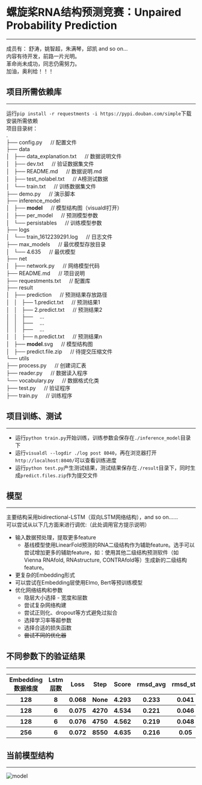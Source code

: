 # 螺旋桨RNA结构预测竞赛：Unpaired Probability Prediction  
***
成员有： 舒涛，姚智超，朱满琴，邱凯 and so on...  
内容有待开发，前路一片光明。  
革命尚未成功，同志仍需努力。  
加油，奥利给！！！

## 项目所需依赖库
***
运行`pip install -r requestments -i https://pypi.douban.com/simple`下载安装所需依赖  
项目目录树：  
.  
├── config.py           &#8195;    // 配置文件  
├── data  
│   ├── data_explanation.txt   &#8195;             // 数据说明文件  
│   ├── dev.txt                &#8195;             // 验证数据集文件  
│   ├── README.md              &#8195;             // 数据说明.md  
│   ├── test_nolabel.txt       &#8195;             // A榜测试数据  
│   └── train.txt              &#8195;             // 训练数据集文件  
├── demo.py            &#8195;      // 演示脚本  
├── inference_model  
│   ├── __model__      &#8195;      // 模型结构图（visualdl打开）  
│   ├── per_model      &#8195;     // 预测模型参数  
│   └── persistables   &#8195;     // 训练模型参数  
├── logs  
│   └── train_1612239291.log       &#8195;         // 日志文件  
├── max_models         &#8195;    // 最优模型存放目录   
│   └── 4.635          &#8195;         // 最优模型  
├── net  
│   ├── network.py          &#8195;     // 网络模型代码  
├── README.md               &#8195;     // 项目说明  
├── requestments.txt        &#8195;     // 配置库  
├── result  
│   ├── prediction          &#8195;     // 预测结果存放路径  
│   │   ├── 1.predict.txt   &#8195;     // 预测结果1  
│   │   ├── 2.predict.txt   &#8195;     // 预测结果2  
│   │   ├──&#8195;  ...  
│   │   ├──&#8195;  ...  
│   │   ├──&#8195;  ...  
│   │   ├── n.predict.txt   &#8195;     // 预测结果n  
│   ├── __model__.svg       &#8195;     // 模型结构图  
│   ├── predict.file.zip    &#8195;     // 待提交压缩文件  
└── utils  
    ├── process.py          &#8195;     // 创建词汇表  
    ├── reader.py           &#8195;     // 数据读入程序  
    └── vocabulary.py       &#8195;     // 数据格式化类  
├── test.py                 &#8195;     // 验证程序  
├── train.py                &#8195;     // 训练程序  


## 项目训练、测试  
***
* 运行`python train.py`开始训练，训练参数会保存在`./inference_model`目录下  
* 运行`visualdl --logdir ./log post 8040`，再在浏览器打开`http://localhost:8040/`可以查看训练进度  
* 运行`python test.py`产生测试结果，测试结果保存在`./result`目录下，同时生成`predict.files.zip`作为提交文件  

## 模型
***
主要结构采用bidirectional-LSTM（双向LSTM网络结构），and so on......  
可以尝试从以下几方面来进行调优:（此处调用官方提示说明）  
* 输入数据预处理，提取更多feature
    * 基线模型使用LinearFold预测的RNA二级结构作为辅助feature。选手可以尝试增加更多的辅助feature，如：使用其他二级结构预测软件（如Vienna RNAfold, RNAstructure, CONTRAfold等）生成新的二级结构feature。
* 更复杂的Embedding形式
* 可以尝试在Embedding层使用Elmo, Bert等预训练模型
* 优化网络结构和参数
    * 隐层大小选择 - 宽度和层数
    * 尝试复杂网络构建
    * 尝试正则化、dropout等方式避免过拟合
    * 选择学习率等超参数
    * 选择合适的损失函数
    * ~~尝试不同的优化器~~

## 不同参数下的验证结果
***
<table>
    <thead>
        <tr>
            <th>Embedding数据维度</th>
            <th>Lstm 层数</th>
            <th>Loss</th>
            <th>Step</th>
            <th>Score</th>
            <th>rmsd_avg</th>
            <th>rmsd_std</th>
        </tr>
    </thead>
    <tbody>
        <tr>
            <th>128</th>
            <th>8</th>
            <th>0.068</th>
            <th>None</th>
            <th>4.293</th>
            <th>0.233</th>
            <th>0.041</th>
        </tr>
        <tr>
            <th>128</th>
            <th>6</th>
            <th>0.075</th>
            <th>4270</th>
            <th>4.534</th>
            <th>0.221</th>
            <th>0.046</th>
        </tr>
        <tr>
            <th>128</th>
            <th>6</th>
            <th>0.076</th>
            <th>4750</th>
            <th>4.562</th>
            <th>0.219</th>
            <th>0.048</th>
        </tr>
        <tr>
            <th>256</th>
            <th>6</th>
            <th>0.072</th>
            <th>8550</th>
            <th>4.635</th>
            <th>0.216</th>
            <th>0.05</th>
        </tr>
    </tbody>
</table>


## 当前模型结构
***  
![model](https://github.com/NameLacker/RNA_Prediction/blob/master/result/__model__.svg)